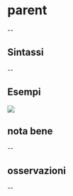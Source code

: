 # parent

--

## Sintassi

--

## Esempi

![](/img/variabili/yyy/yyy1.png)

## nota bene

--

## osservazioni

--